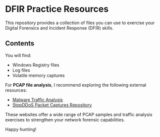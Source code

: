 # DFIR Practice Resources

This repository provides a collection of files you can use to exercise your Digital Forensics and Incident Response (DFIR) skills.

## Contents

You will find:

- Windows Registry files  
- Log files  
- Volatile memory captures  

For **PCAP file analysis**, I recommend exploring the following external resources:

- [Malware Traffic Analysis](https://www.malware-traffic-analysis.net/index.html)  
- [StopDDoS Packet Captures Repository](https://github.com/StopDDoS/packet-captures)

These websites offer a wide range of PCAP samples and traffic analysis exercises to strengthen your network forensic capabilities.

Happy hunting!
